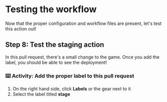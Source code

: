 # Testing the workflow

Now that the proper configuration and workflow files are present, let's test this action out!

## Step 8: Test the staging action

In this pull request, there's a small change to the game. Once you add the label, you should be able to see the deployment!

### :keyboard: Activity: Add the proper label to this pull request

1. On the right hand side, click **Labels** or the gear next to it
2. Select the label titled **stage**

